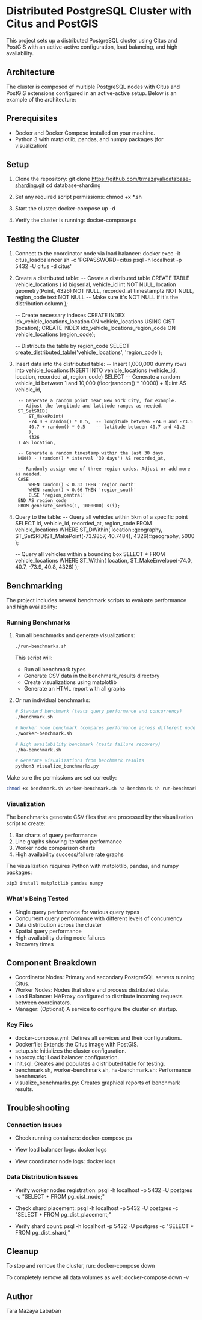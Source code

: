 # Distributed PostgreSQL Cluster with Citus and PostGIS

This project sets up a distributed PostgreSQL cluster using Citus and PostGIS with an active-active configuration, load balancing, and high availability.

## Architecture

The cluster is composed of multiple PostgreSQL nodes with Citus and PostGIS extensions configured in an active-active setup. Below is an example of the architecture:


## Prerequisites

- Docker and Docker Compose installed on your machine.
- Python 3 with matplotlib, pandas, and numpy packages (for visualization)

## Setup

1. Clone the repository:
   git clone https://github.com/trmazayal/database-sharding.git
   cd database-sharding

2. Set any required script permissions:
   chmod +x *.sh

3. Start the cluster:
   docker-compose up -d

4. Verify the cluster is running:
   docker-compose ps

## Testing the Cluster

1. Connect to the coordinator node via load balancer:
   docker exec -it citus_loadbalancer sh -c 'PGPASSWORD=citus psql -h localhost -p 5432 -U citus -d citus'

2. Create a distributed table:
    -- Create a distributed table
    CREATE TABLE vehicle_locations (
    id bigserial,
    vehicle_id int NOT NULL,
    location geometry(Point, 4326) NOT NULL,
    recorded_at timestamptz NOT NULL,
    region_code text NOT NULL  -- Make sure it's NOT NULL if it's the distribution column
    );

    -- Create necessary indexes
    CREATE INDEX idx_vehicle_locations_location ON vehicle_locations USING GIST (location);
    CREATE INDEX idx_vehicle_locations_region_code ON vehicle_locations (region_code);

    -- Distribute the table by region_code
    SELECT create_distributed_table('vehicle_locations', 'region_code');


3. Insert data into the distributed table:
    -- Insert 1,000,000 dummy rows into vehicle_locations
    INSERT INTO vehicle_locations (vehicle_id, location, recorded_at, region_code)
        SELECT
        -- Generate a random vehicle_id between 1 and 10,000
        (floor(random() * 10000) + 1)::int AS vehicle_id,

        -- Generate a random point near New York City, for example.
        -- Adjust the longitude and latitude ranges as needed.
        ST_SetSRID(
            ST_MakePoint(
            -74.0 + random() * 0.5,  -- longitude between -74.0 and -73.5
            40.7 + random() * 0.5    -- latitude between 40.7 and 41.2
            ),
            4326
        ) AS location,

        -- Generate a random timestamp within the last 30 days
        NOW() - (random() * interval '30 days') AS recorded_at,

        -- Randomly assign one of three region codes. Adjust or add more as needed.
        CASE
            WHEN random() < 0.33 THEN 'region_north'
            WHEN random() < 0.66 THEN 'region_south'
            ELSE 'region_central'
        END AS region_code
        FROM generate_series(1, 1000000) s(i);

4. Query to the table:
    -- Query all vehicles within 5km of a specific point
    SELECT id, vehicle_id, recorded_at, region_code
    FROM vehicle_locations
    WHERE ST_DWithin(
            location::geography,
            ST_SetSRID(ST_MakePoint(-73.9857, 40.7484), 4326)::geography,
            5000
        );

    -- Query all vehicles within a bounding box
    SELECT *
    FROM vehicle_locations
    WHERE ST_Within(
        location,
        ST_MakeEnvelope(-74.0, 40.7, -73.9, 40.8, 4326)
    );

## Benchmarking

The project includes several benchmark scripts to evaluate performance and high availability:

### Running Benchmarks

1. Run all benchmarks and generate visualizations:
   ```bash
   ./run-benchmarks.sh
   ```

   This script will:
   - Run all benchmark types
   - Generate CSV data in the benchmark_results directory
   - Create visualizations using matplotlib
   - Generate an HTML report with all graphs

2. Or run individual benchmarks:
   ```bash
   # Standard benchmark (tests query performance and concurrency)
   ./benchmark.sh

   # Worker node benchmark (compares performance across different nodes)
   ./worker-benchmark.sh

   # High availability benchmark (tests failure recovery)
   ./ha-benchmark.sh

   # Generate visualizations from benchmark results
   python3 visualize_benchmarks.py
   ```

Make sure the permissions are set correctly:
   ```bash
   chmod +x benchmark.sh worker-benchmark.sh ha-benchmark.sh run-benchmarks.sh
   ```

### Visualization

The benchmarks generate CSV files that are processed by the visualization script to create:

1. Bar charts of query performance
2. Line graphs showing iteration performance
3. Worker node comparison charts
4. High availability success/failure rate graphs

The visualization requires Python with matplotlib, pandas, and numpy packages:
```bash
pip3 install matplotlib pandas numpy
```

### What's Being Tested

- Single query performance for various query types
- Concurrent query performance with different levels of concurrency
- Data distribution across the cluster
- Spatial query performance
- High availability during node failures
- Recovery times

## Component Breakdown

- Coordinator Nodes: Primary and secondary PostgreSQL servers running Citus.
- Worker Nodes: Nodes that store and process distributed data.
- Load Balancer: HAProxy configured to distribute incoming requests between coordinators.
- Manager: (Optional) A service to configure the cluster on startup.

### Key Files

- docker-compose.yml: Defines all services and their configurations.
- Dockerfile: Extends the Citus image with PostGIS.
- setup.sh: Initializes the cluster configuration.
- haproxy.cfg: Load balancer configuration.
- init.sql: Creates and populates a distributed table for testing.
- benchmark.sh, worker-benchmark.sh, ha-benchmark.sh: Performance benchmarks.
- visualize_benchmarks.py: Creates graphical reports of benchmark results.

## Troubleshooting

### Connection Issues

- Check running containers:
   docker-compose ps

- View load balancer logs:
   docker logs <load-balancer-container-name>

- View coordinator node logs:
   docker logs <coordinator-container-name>

### Data Distribution Issues

- Verify worker nodes registration:
   psql -h localhost -p 5432 -U postgres -c "SELECT * FROM pg_dist_node;"

- Check shard placement:
   psql -h localhost -p 5432 -U postgres -c "SELECT * FROM pg_dist_placement;"

- Verify shard count:
   psql -h localhost -p 5432 -U postgres -c "SELECT * FROM pg_dist_shard;"

## Cleanup

To stop and remove the cluster, run:
   docker-compose down

To completely remove all data volumes as well:
   docker-compose down -v

## Author

Tara Mazaya Lababan